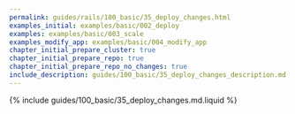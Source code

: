 ```yaml
---
permalink: guides/rails/100_basic/35_deploy_changes.html
examples_initial: examples/basic/002_deploy
examples: examples/basic/003_scale
examples_modify_app: examples/basic/004_modify_app
chapter_initial_prepare_cluster: true
chapter_initial_prepare_repo: true
chapter_initial_prepare_repo_no_changes: true
include_description: guides/100_basic/35_deploy_changes_description.md.liquid
---
```


{% include guides/100_basic/35_deploy_changes.md.liquid %}
